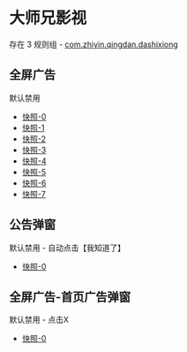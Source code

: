# 大师兄影视

存在 3 规则组 - [com.zhiyin.qingdan.dashixiong](/src/apps/com.zhiyin.qingdan.dashixiong.ts)

## 全屏广告

默认禁用

- [快照-0](https://i.gkd.li/i/12843281)
- [快照-1](https://i.gkd.li/i/13521143)
- [快照-2](https://i.gkd.li/i/13521140)
- [快照-3](https://i.gkd.li/i/12843282)
- [快照-4](https://i.gkd.li/i/12843345)
- [快照-5](https://i.gkd.li/i/12843333)
- [快照-6](https://i.gkd.li/i/13400656)
- [快照-7](https://i.gkd.li/i/12843323)

## 公告弹窗

默认禁用 - 自动点击【我知道了】

- [快照-0](https://i.gkd.li/i/12843280)

## 全屏广告-首页广告弹窗

默认禁用 - 点击X

- [快照-0](https://i.gkd.li/i/13887500)

